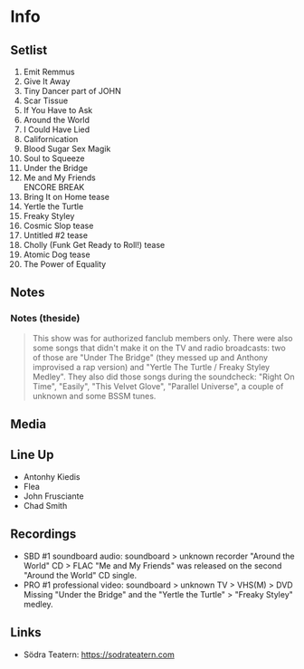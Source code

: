 # Info

## Setlist

1. Emit Remmus
2. Give It Away
3. Tiny Dancer part of JOHN
4. Scar Tissue
5. If You Have to Ask
6. Around the World
7. I Could Have Lied
8. Californication
9. Blood Sugar Sex Magik
10. Soul to Squeeze
11. Under the Bridge
12. Me and My Friends
<br> ENCORE BREAK
13. Bring It on Home tease
14. Yertle the Turtle
15. Freaky Styley
16. Cosmic Slop tease
17. Untitled #2 tease
18. Cholly (Funk Get Ready to Roll!) tease
19. Atomic Dog tease
20. The Power of Equality

## Notes

### Notes (theside)

> This show was for authorized fanclub members only. 
There were also some songs that didn't make it on the TV and radio broadcasts: two of those are "Under The Bridge" (they messed up and Anthony improvised a rap version) and "Yertle The Turtle / Freaky Styley Medley". They also did those songs during the soundcheck: "Right On Time", "Easily", "This Velvet Glove", "Parallel Universe", a couple of unknown and some BSSM tunes.

## Media

## Line Up
  
* Antonhy Kiedis
* Flea
* John Frusciante
* Chad Smith

## Recordings

* SBD #1 soundboard audio: soundboard > unknown recorder "Around the World" CD > FLAC "Me and My Friends" was released on the second "Around the World" CD single.  
* PRO #1 professional video: soundboard > unknown TV > VHS(M) > DVD Missing "Under the Bridge" and the "Yertle the Turtle" > "Freaky Styley" medley.

## Links

* Södra Teatern: https://sodrateatern.com
